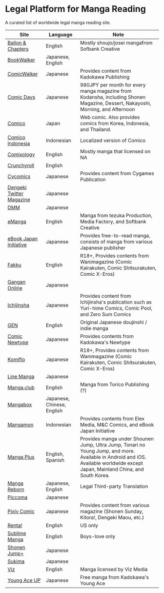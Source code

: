 # Legal Platform for Manga Reading
A curated list of worldwide legal manga reading site.

|Site| Language| Note                        |
|---------------|--------------|-------|
|[Ballon & Chapters](http://www.balloonsandchapters.com/)|English|Mostly shoujo/josei mangafrom Sofbank Creative|
|[BookWalker](https://bookwalker.jp/)|Japanese, English||
|[ComicWalker](https://comic-walker.com/)|Japanese|Provides content from Kadokawa Publishing|
|[Comic Days](https://comic-walker.com/)|Japanese|980JPY per month for every manga magazine from Kodansha, including Shonen Magazine, Dessert, Nakayoshi, Morning, and Afternoon|
|[Comico](https://www.comico.jp/)|Japan|Web comic. Also provides comics from Korea, Indonesia, and Thailand.|
|[Comico Indonesia](http://www.comico.co.id/)|Indonesian|Localized version of Comico|
|[Comixology](https://www.comixology.com/Manga)|English|Mostly manga that licensed on NA|
|[Crunchyroll](http://www.crunchyroll.com/comics/manga)|English||
|[Cycomics](https://cycomi.com/)|Japanese|Provides content from Cygames Publication|
|[Dengeki Twitter Magazine](https://twitter.com/dentsuma)|Japanese||
|[DMM](https://book.dmm.com/)|Japanese||
|[eManga](https://www.emanga.com/)|English|Manga from tezuka Production, Media Factory, and Softbank Creative|
|[eBook Japan Initiative](https://www.ebookjapan.jp/ebj/)|Japanese|Provides free-to-read manga, consists of manga from various Japanese publisher|
|[Fakku](http://fakku.net/)|English|R18+, Provides contents from Wanimagazine (Comic Kairakuten, Comic Shitsurakuten, Comic X-Eros)|
|[Gangan Online](http://www.ganganonline.com/)|Japanese||
|[Ichijinsha](http://www.ichijinsha.co.jp/)|Japanese|Provides content from Ichijinsha's publication such as Yuri-hime Comics, Comic Pool, and Zero Sum Comics|
|[GEN](http://genmanga.com/issues/index.html)|English|Original Japanese doujinshi / indie manga|
|[Comic Newtype](https://comic.webnewtype.com/)|Japanese|Provides contents from Kadokawa's Newtype|
|[Komiflo](https://komiflo.com/)|Japanese|R18+, Provides contents from Wanimagazine (Comic Kairakuten, Comic Shitsurakuten, Comic X-Eros)|
|[Line Manga](https://play.google.com/store/apps/details?id=jp.linebd.lbdmanga)|Japanese||
|[Manga.club](https://www.manga.club/)|English|Manga from Torico Publishing (?)|
|[Mangabox](https://www.mangabox.me/)|Japanese, Chinese, English||
|[Mangamon](http://www.mangamon.id/)|Indonesian|Provides contents from Elex Media, M&C Comics, and eBook Japan Initiative|
|[Manga Plus](https://mangaplus.shueisha.co.jp)|English, Spanish|Provides manga under Shounen Jump, Ultra Jump, Tonari no Young Jump, and more. Available in Android and iOS. Available worldwide except Japan, Mainland China, and South Korea.|
|[Manga Reborn](http://mangareborn.jp/)|Japanese, English|Legal Third-party Translation|
|[Piccoma](https://piccoma.com/web/)|Japanese||
|[Pixiv Comic](https://comic.pixiv.net/)|Japanese|Provides content from various magazine (Shonen Sunday, Kitora!, Dengeki Maou, etc.)|
|[Renta!](https://www.ebookrenta.com/)|English|US only|
|[Sublime Manga](https://www.sublimemanga.com/)|English|Boys-love only|
|[Shonen Jump+](https://shonenjumpplus.com/)|Japanese||
|[Sukima](https://www.sukima.me/)|Japanese||
|[Viz](https://www.viz.com/read)|English|Manga licensed by Viz Media|
|[Young Ace UP](https://web-ace.jp/youngaceup/)|Japanese|Free manga from Kadokawa's Young Ace|

